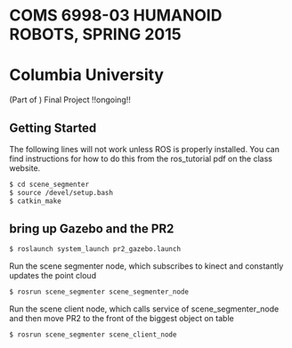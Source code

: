 # COMS 6998-03 HUMANOID ROBOTS, SPRING 2015
# Columbia University

(Part of ) Final Project
!!ongoing!!

## Getting Started

The following lines will not work unless ROS is properly installed.  You can find instructions for how to do this from the ros_tutorial pdf on the class website.

```bash
$ cd scene_segmenter
$ source /devel/setup.bash
$ catkin_make
```

## bring up Gazebo and the PR2
```bash
$ roslaunch system_launch pr2_gazebo.launch
```

Run the scene segmenter node, which subscribes to kinect and constantly updates the point cloud
```bash
$ rosrun scene_segmenter scene_segmenter_node
```
Run the scene client node, which calls service of scene_segmenter_node and then move PR2 to the front of the biggest object on table
```bash
$ rosrun scene_segmenter scene_client_node
```